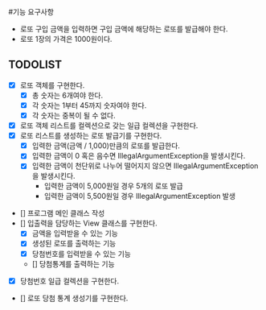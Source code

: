 #기능 요구사항
- 로또 구입 금액을 입력하면 구입 금액에 해당하는 로또를 발급해야 한다.
- 로또 1장의 가격은 1000원이다.

## TODOLIST
- [x] 로또 객체를 구현한다.
  - [x] 총 숫자는 6개여야 한다.
  - [x] 각 숫자는 1부터 45까지 숫자여야 한다.
  - [x] 각 숫자는 중복이 될 수 없다.
- [x] 로또 객체 리스트를 컬렉션으로 갖는 일급 컬렉션을 구현한다.
- [x] 로또 리스트를 생성하는 로또 발급기를 구현한다. 
  - [x] 입력한 금액(금액 / 1,000)만큼의 로또를 발급한다.
  - [x] 입력한 금액이 0 혹은 음수면 IllegalArgumentException을 발생시킨다.
  - [x] 입력한 금액이 천단위로 나누어 떨어지지 않으면 IllegalArgumentException을 발생시킨다. 
    - 입력한 금액이 5,000원일 경우 5개의 로또 발급
    - 입력한 금액이 5,500원일 경우 IllegalArgumentException 발생
- [] 프로그램 메인 클래스 작성
- [] 입출력을 담당하는 View 클래스를 구현한다.
  - [x] 금액을 입력받을 수 있는 기능
  - [x] 생성된 로또를 출력하는 기능
  - [x] 당첨번호를 입력받을 수 있는 기능
  - [] 당첨통계를 출력하는 기능
- [x] 당첨번호 일급 컬렉션을 구현한다.
- [] 로또 당첨 통계 생성기를 구현한다. 
